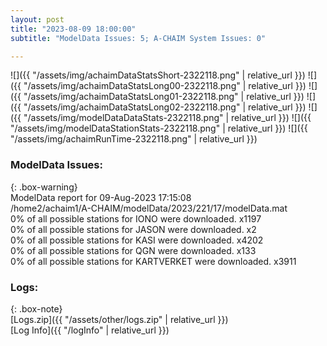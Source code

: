 ```yaml
---
layout: post
title: "2023-08-09 18:00:00"
subtitle: "ModelData Issues: 5; A-CHAIM System Issues: 0"

---
```


![]({{ "/assets/img/achaimDataStatsShort-2322118.png" | relative_url }})
![]({{ "/assets/img/achaimDataStatsLong00-2322118.png" | relative_url }})
![]({{ "/assets/img/achaimDataStatsLong01-2322118.png" | relative_url }})
![]({{ "/assets/img/achaimDataStatsLong02-2322118.png" | relative_url }})
![]({{ "/assets/img/modelDataDataStats-2322118.png" | relative_url }})
![]({{ "/assets/img/modelDataStationStats-2322118.png" | relative_url }})
![]({{ "/assets/img/achaimRunTime-2322118.png" | relative_url }})


### ModelData Issues:  
  
{: .box-warning}  
 ModelData report for 09-Aug-2023 17:15:08   
 /home2/achaim1/A-CHAIM/modelData/2023/221/17/modelData.mat   
 0% of all possible stations for IONO were downloaded. x1197   
 0% of all possible stations for JASON were downloaded. x2   
 0% of all possible stations for KASI were downloaded. x4202   
 0% of all possible stations for QGN were downloaded. x133   
 0% of all possible stations for KARTVERKET were downloaded. x3911   
  


### Logs:  
  
{: .box-note}  
[Logs.zip]({{ "/assets/other/logs.zip" | relative_url }})  
[Log Info]({{ "/logInfo" | relative_url }})  
